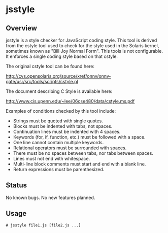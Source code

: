 jsstyle
==============

Overview
--------

jsstyle is a style checker for JavaScript coding style.  This tool is derived
from the cstyle tool used to check for the style used in the Solaris kernel,
sometimes known as "Bill Joy Normal Form".  This tools is not configurable.
It enforces a single coding style based on that cstyle.

The original cstyle tool can be found here:

http://cvs.opensolaris.org/source/xref/onnv/onnv-gate/usr/src/tools/scripts/cstyle.pl

The document describing C Style is available here:

http://www.cis.upenn.edu/~lee/06cse480/data/cstyle.ms.pdf

Examples of conditions checked by this tool include:
* Strings must be quoted with single quotes.
* Blocks must be indented with tabs, not spaces.
* Continuation lines must be indented with 4 spaces.
* Keywords (for, if, function, etc.) must be followed with a space.
* One line cannot contain multiple keywords.
* Relational operators must be surrounded with spaces.
* There must be no spaces between tabs, nor tabs between spaces.
* Lines must not end with whitespace.
* Multi-line block comments must start and end with a blank line.
* Return expressions must be parenthesized.

Status
------

No known bugs.  No new features planned.


Usage
-----

    # jsstyle file1.js [file2.js ...]

